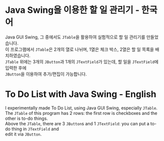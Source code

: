 # Java Swing을 이용한 할 일 관리기 - 한국어
Java GUI Swing, 그 중에서도 ``JTable``을 활용하여 실험적으로 할 일 관리기를 만들었습니다.  
이 프로그램에서 ``JTable``은 2개의 열로 나뉘며, 1열은 체크 박스, 2열은 할 일 목록을 배치하였습니다.  
``JTable`` 위에는 3개의 ``JButton``과 1개의 ``JTextField``가 있는데, 할 일을 ``JTextField``에 입력한 후에  
``JButton``을 이용하여 추가/편집이 가능합니다.


# To Do List with Java Swing - English
I experimentally made To Do List, using Java GUI Swing, especially ``JTable``.  
The ``JTable`` of this program has 2 rows: the first row is checkboxes and the other is to-do things.  
Above the ``JTable``, there are 3 ``JButton``s and 1 ``JTextField``: you can put a to-do thing in ``JTextField`` and  
edit it via ``JButton``.

